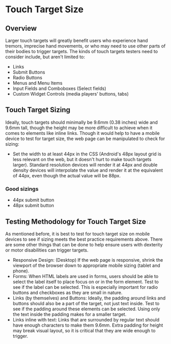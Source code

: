 # Touch Target Size

## Overview

Larger touch targets will greatly benefit users who experience hand tremors, imprecise hand movements, or who may need to use other parts of their bodies to trigger targets. The kinds of touch targets testers need to consider include, but aren't limited to:

- Links
- Submit Buttons
- Radio Buttons
- Menus and Menu Items
- Input Fields and Comboboxes (Select fields)
- Custom Widget Controls (media players' buttons, tabs)

## Touch Target Sizing

Ideally, touch targets should minimally be 9.6mm (0.38 inches) wide and 9.6mm tall, though the height may be more difficult to achieve when it comes to elements like inline links. Though it would help to have a mobile device to test for target size, the web page can be manipulated to check for sizing:

- Set the width to at least 44px in the CSS (Android's 48px layout grid is less relevant on the web, but it doesn't hurt to make touch targets larger). Standard resolution devices will render it at 44px and double density devices will interpolate the value and render it at the equivalent of 44px, even though the actual value will be 88px.

### Good sizings

- 44px submit button
- 48px submit button

## Testing Methodology for Touch Target Size

As mentioned before, it is best to test for touch target size on mobile devices to see if sizing meets the best practice requirements above. There are some other things that can be done to help ensure users with dexterity or motor disabilities can trigger targets.

- Responsive Design: (Desktop) If the web page is responsive, shrink the viewport of the browser down to appropriate mobile sizing (tablet and phone).
- Forms: When HTML labels are used in forms, users should be able to select the label itself to place focus on or in the form element. Test to see if the label can be selected. This is especially important for radio buttons and checkboxes as they are small in nature.
- Links (by themselves) and Buttons: Ideally, the padding around links and buttons should also be a part of the target, not just text inside. Test to see if the padding around these elements can be selected. Using only the text inside the padding makes for a smaller target.
- Links inline with text: Links that are surrounded by regular text should have enough characters to make them 9.6mm. Extra padding for height may break visual layout, so it is critical that they are wide enough to trigger.
